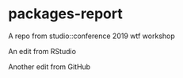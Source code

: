 # packages-report
A repo from studio::conference 2019 wtf workshop

An edit from RStudio

Another edit from GitHub
